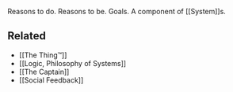 Reasons to do. Reasons to be. Goals. A component of [[System]]s.

Related
---
- [[The Thing™]]
- [[Logic, Philosophy of Systems]]
- [[The Captain]]
- [[Social Feedback]]